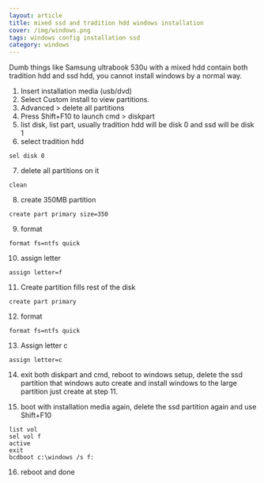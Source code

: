 ```yaml
---
layout: article
title: mixed ssd and tradition hdd windows installation
cover: /img/windows.png
tags: windows config installation ssd
category: windows
---
```


Dumb things like Samsung ultrabook 530u with a mixed hdd contain both tradition hdd and ssd hdd, you cannot install windows by a normal way.

1. Insert installation media (usb/dvd)
2. Select Custom install to view partitions.
3. Advanced > delete all partitions
4. Press Shift+F10 to launch cmd > diskpart
5. list disk, list part, usually tradition hdd will be disk 0 and ssd will be disk 1
6. select tradition hdd
```
sel disk 0
```
7. delete all partitions on it
```
clean
```
8. create 350MB partition
```
create part primary size=350
```
9. format
```
format fs=ntfs quick
```
10. assign letter
```
assign letter=f
```
11. Create partition fills rest of the disk
```
create part primary
```
12. format
```
format fs=ntfs quick
```
13. Assign letter c
```
assign letter=c
```
14. exit both diskpart and cmd, reboot to windows setup, delete the ssd partition that windows auto create and install windows to the large partition just create at step 11.

15. boot with installation media again, delete the ssd partition again and use Shift+F10
```
list vol
sel vol f
active
exit
bcdboot c:\windows /s f:
```

16. reboot and done
